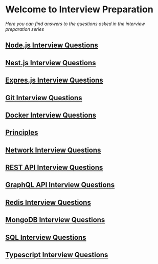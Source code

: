 # Welcome to Interview Preparation

_Here you can find answers to the questions asked in the interview preparation
series_

## [Node.js Interview Questions](nodejs/README.md)

## [Nest.js Interview Questions](nestjs/README.md)

## [Expres.js Interview Questions](expressjs/README.md)

## [Git Interview Questions](git/README.md)

## [Docker Interview Questions](docker/README.md)

## [Principles](principles/README.md)

## [Network Interview Questions](network/README.md)

## [REST API Interview Questions](rest/README.md)

## [GraphQL API Interview Questions](graph/README.md)

## [Redis Interview Questions](redis/README.md)

## [MongoDB Interview Questions](mongo/README.md)

## [SQL Interview Questions](sql/README.md)

## [Typescript Interview Questions](typescript/README.md)
